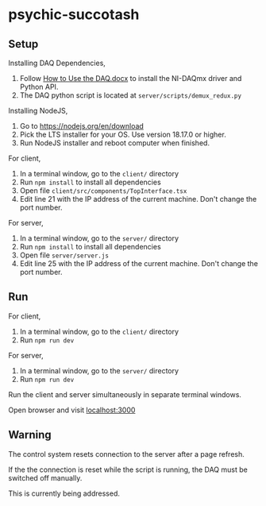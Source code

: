# psychic-succotash



## Setup

Installing DAQ Dependencies,
1. Follow [How to Use the DAQ.docx]() to install the NI-DAQmx driver and Python API.
2. The DAQ python script is located at ```server/scripts/demux_redux.py``` 

Installing NodeJS,
1. Go to https://nodejs.org/en/download
2. Pick the LTS installer for your OS. Use version 18.17.0 or higher.
3. Run NodeJS installer and reboot computer when finished.

For client,
1. In a terminal window, go to the ```client/``` directory 
2. Run ```npm install``` to install all dependencies
3. Open file ```client/src/components/TopInterface.tsx```
4. Edit line 21 with the IP address of the current machine. Don't change the port number.

For server,
1. In a terminal window, go to the ```server/``` directory 
2. Run ```npm install``` to install all dependencies
3. Open file ```server/server.js```
4. Edit line 25 with the IP address of the current machine. Don't change the port number.



## Run

For client,
1. In a terminal window, go to the ```client/``` directory 
2. Run ```npm run dev```

For server,
1. In a terminal window, go to the ```server/``` directory 
2. Run ```npm run dev```

Run the client and server simultaneously in separate terminal windows. 

Open browser and visit [localhost:3000](http://localhost:3000/)

## Warning

The control system resets connection to the server after a page refresh.

If the the connection is reset while the script is running, the DAQ must be switched off manually. 

This is currently being addressed. 
